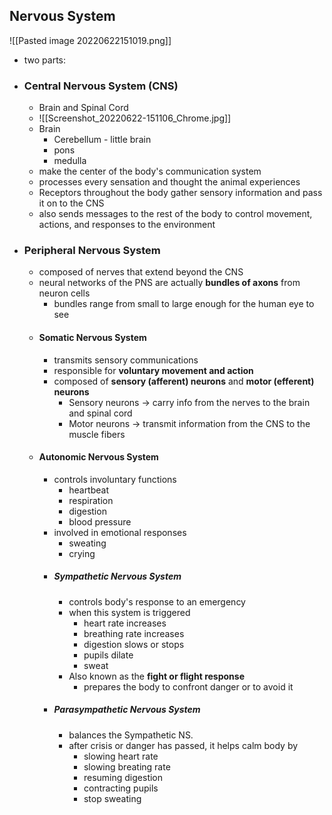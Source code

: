 ## Nervous System 
![[Pasted image 20220622151019.png]]
- two parts:
- ### Central Nervous System (CNS)
	- Brain and Spinal Cord
	- ![[Screenshot_20220622-151106_Chrome.jpg]]
	- Brain
		- Cerebellum - little brain
		- pons
		- medulla
	- make the center of the body's communication system
	- processes every sensation and thought the animal experiences
	- Receptors throughout the body gather sensory information and pass it on to the CNS
	- also sends messages to the rest of the body to control movement, actions, and responses to the environment
- ### Peripheral Nervous System
	- composed of nerves that extend beyond the CNS
	- neural networks of the PNS are actually **bundles of axons** from neuron cells
		- bundles range from small to large enough for the human eye to see
	- #### Somatic Nervous System
		- transmits sensory communications
		- responsible for **voluntary movement and action**
		- composed of **sensory (afferent) neurons** and **motor (efferent) neurons**
			- Sensory neurons -> carry info from the nerves to the brain and spinal cord
			- Motor neurons -> transmit information from the CNS to the muscle fibers
	- #### Autonomic Nervous System
		- controls involuntary functions
			- heartbeat
			- respiration
			- digestion
			- blood pressure
		- involved in emotional responses
			- sweating
			- crying
		- ##### Sympathetic Nervous System
			- controls body's response to an emergency
			- when this system is triggered
				- heart rate increases
				- breathing rate increases
				- digestion slows or stops
				- pupils dilate
				- sweat
			- Also known as the **fight or flight response**
				- prepares the body to confront danger or to avoid it
		- ##### Parasympathetic Nervous System
			- balances the Sympathetic NS. 
			- after crisis or danger has passed, it helps calm body by
				- slowing heart rate
				- slowing breating rate
				- resuming digestion
				- contracting pupils
				- stop sweating